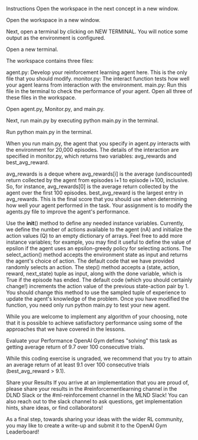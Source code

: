 Instructions
Open the workspace in the next concept in a new window.


Open the workspace in a new window.

Next, open a terminal by clicking on NEW TERMINAL. You will notice some output as the environment is configured.


Open a new terminal.

The workspace contains three files:

agent.py: Develop your reinforcement learning agent here. This is the only file that you should modify.
monitor.py: The interact function tests how well your agent learns from interaction with the environment.
main.py: Run this file in the terminal to check the performance of your agent.
Open all three of these files in the workspace.


Open agent.py, Monitor.py, and main.py.

Next, run main.py by executing python main.py in the terminal.


Run python main.py in the terminal.

When you run main.py, the agent that you specify in agent.py interacts with the environment for 20,000 episodes. The details of the interaction are specified in monitor.py, which returns two variables: avg_rewards and best_avg_reward.

avg_rewards is a deque where avg_rewards[i] is the average (undiscounted) return collected by the agent from episodes i+1 to episode i+100, inclusive. So, for instance, avg_rewards[0] is the average return collected by the agent over the first 100 episodes.
best_avg_reward is the largest entry in avg_rewards. This is the final score that you should use when determining how well your agent performed in the task.
Your assignment is to modify the agents.py file to improve the agent's performance.

Use the __init__() method to define any needed instance variables. Currently, we define the number of actions available to the agent (nA) and initialize the action values (Q) to an empty dictionary of arrays. Feel free to add more instance variables; for example, you may find it useful to define the value of epsilon if the agent uses an epsilon-greedy policy for selecting actions.
The select_action() method accepts the environment state as input and returns the agent's choice of action. The default code that we have provided randomly selects an action.
The step() method accepts a (state, action, reward, next_state) tuple as input, along with the done variable, which is True if the episode has ended. The default code (which you should certainly change!) increments the action value of the previous state-action pair by 1. You should change this method to use the sampled tuple of experience to update the agent's knowledge of the problem.
Once you have modified the function, you need only run python main.py to test your new agent.

While you are welcome to implement any algorithm of your choosing, note that it is possible to achieve satisfactory performance using some of the approaches that we have covered in the lessons.

Evaluate your Performance
OpenAI Gym defines "solving" this task as getting average return of 9.7 over 100 consecutive trials.

While this coding exercise is ungraded, we recommend that you try to attain an average return of at least 9.1 over 100 consecutive trials (best_avg_reward > 9.1).

Share your Results
If you arrive at an implementation that you are proud of, please share your results in the #reinforcementlearning channel in the DLND Slack or the #ml-reinforcement channel in the MLND Slack! You can also reach out to the slack channel to ask questions, get implementation hints, share ideas, or find collaborators!

As a final step, towards sharing your ideas with the wider RL community, you may like to create a write-up and submit it to the OpenAI Gym Leaderboard!
